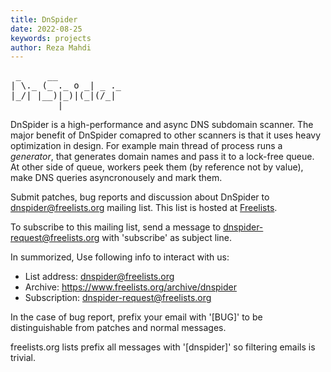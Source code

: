 ```yaml
---
title: DnSpider
date: 2022-08-25
keywords: projects
author: Reza Mahdi
---
```


<pre>
 _     __             
| \._ (_ ._ o _| _ ._ 
|_/| |__)|_)|(_|(/_|  
         |            
</pre>

DnSpider is a high-performance and async DNS subdomain scanner.
The major benefit of DnSpider comapred to other scanners is that it uses heavy
optimization in design. For example main thread of process runs a *generator*, that
generates domain names and pass it to a lock-free queue. At other side of queue,
workers peek them (by reference not by value), make DNS queries asyncronousely and
mark them.

Submit patches, bug reports and discussion about DnSpider to
dnspider@freelists.org mailing list. This list is hosted at
[Freelists](http://freelists.org).

To subscribe to this mailing list, send a message to
dnspider-request@freelists.org with 'subscribe' as subject line.

In summorized, Use following info to interact with us:
 * List address: dnspider@freelists.org
 * Archive: https://www.freelists.org/archive/dnspider
 * Subscription: dnspider-request@freelists.org
 
In the case of bug report, prefix your email with '[BUG]' to be distinguishable
from patches and normal messages.

freelists.org lists prefix all messages with '[dnspider]' so filtering emails is
trivial.
